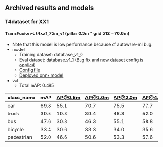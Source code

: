 
## Archived results and models
### T4dataset for XX1
#### TransFusion-L t4xx1_75m_v1 (pillar 0.3m * grid 512 = 76.8m)

- Note that this model is low performance because of autoware-ml bug.
- model
  - Training dataset: database_v1_0
  - Eval dataset: database_v1_1 (Bug fix and [new dataset config is applied](https://github.com/tier4/autoware-ml/pull/31))
  - [Config file](https://github.com/tier4/autoware-ml/blob/17e8944ac2154f1f1042a507a4001ccf057ffe78/projects/TransFusion/configs/t4dataset/transfusion_lidar_pillar02_second_secfpn_1xb4-cyclic-20e_t4xx1.py)
  - [Deployed onnx model](https://awf.ml.dev.web.auto/perception/models/transfusion/v1/transfusion.onnx)
- val
  - Total mAP: 0.485

| class_name | mAP  | AP@0.5m | AP@1.0m | AP@2.0m | AP@4.0m |
| ---------- | ---- | ------- | ------- | ------- | ------- |
| car        | 69.8 | 55.1    | 70.7    | 75.5    | 77.7    |
| truck      | 39.5 | 19.8    | 39.4    | 46.8    | 52.0    |
| bus        | 47.6 | 30.3    | 46.3    | 55.1    | 58.8    |
| bicycle    | 33.4 | 30.6    | 33.3    | 34.0    | 35.6    |
| pedestrian | 52.0 | 46.6    | 50.6    | 53.3    | 57.6    |
